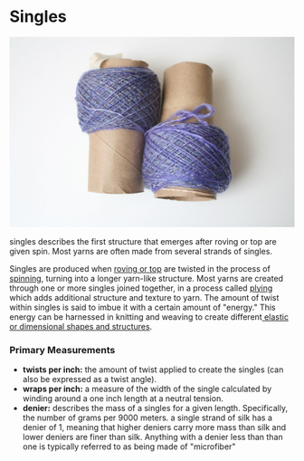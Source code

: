 # Singles

![](../.gitbook/assets/3299380830_e09f66db1c_k%20%281%29.jpg)

  
singles describes the first structure that emerges after roving or top are given spin. Most yarns are often made from several strands of singles. 

Singles are produced when [roving or top](roving-and-top.md) are twisted in the process of [spinning](../process/spinning/), turning into a longer yarn-like structure. Most yarns are created through one or more singles joined together, in a process called [plying](../process/plying/) which adds additional structure and texture to yarn. The amount of twist within singles is said to imbue it with a certain amount of "energy." This energy can be harnessed in knitting and weaving to create different[ elastic or dimensional shapes and structures](https://www.amazon.com/Weaving-Textiles-That-Shape-Themselves/dp/1847973191).  

### **Primary Measurements**

* **twists per inch:** the amount of twist applied to create the singles \(can also be expressed as a twist angle\). 
* **wraps per inch:** a measure of the width of the single calculated by winding around a one inch length at a neutral tension. 
* **denier:** describes the mass of a singles for a given length. Specifically, the number of grams per 9000 meters. a single strand of silk has a denier of 1, meaning that higher deniers carry more mass than silk and lower deniers are finer than silk. Anything with a denier less than than one is typically referred to as being made of "microfiber"

